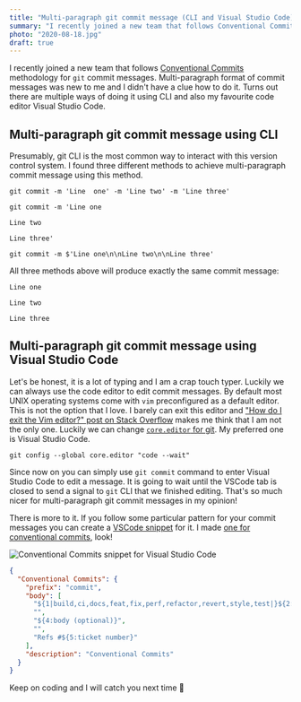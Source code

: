 ```yaml
---
title: "Multi-paragraph git commit message (CLI and Visual Studio Code)"
summary: "I recently joined a new team that follows Conventional Commits methodology for git commit messages. Multi-paragraph format of commit messages was new to me and I didn’t have a clue how to do it. Turns out there are multiple ways of doing it using CLI and also my favourite code editor Visual Studio Code."
photo: "2020-08-18.jpg"
draft: true
---
```


I recently joined a new team that follows [Conventional Commits](https://www.conventionalcommits.org/en/v1.0.0/) methodology for `git` commit messages. Multi-paragraph format of commit messages was new to me and I didn't have a clue how to do it. Turns out there are multiple ways of doing it using CLI and also my favourite code editor Visual Studio Code.

## Multi-paragraph git commit message using CLI

Presumably, git CLI is the most common way to interact with this version control system. I found three different methods to achieve multi-paragraph commit message using this method.

```
git commit -m 'Line  one' -m 'Line two' -m 'Line three'
```

```
git commit -m 'Line one

Line two

Line three'
```

```
git commit -m $'Line one\n\nLine two\n\nLine three'
```

All three methods above will produce exactly the same commit message:

```
Line one

Line two

Line three
```

## Multi-paragraph git commit message using Visual Studio Code

Let's be honest, it is a lot of typing and I am a crap touch typer. Luckily we can always use the code editor to edit commit messages. By default most UNIX operating systems come with `vim` preconfigured as a default editor. This is not the option that I love. I barely can exit this editor and ["How do I exit the Vim editor?" post on Stack Overflow](https://stackoverflow.com/a/11828573/2290040) makes me think that I am not the only one. Luckily we can change [`core.editor` for git](https://www.git-scm.com/book/en/v2/Customizing-Git-Git-Configuration#_core_editor). My preferred one is Visual Studio Code.

```
git config --global core.editor "code --wait"
```

Since now on you can simply use `git commit` command to enter Visual Studio Code to edit a message. It is going to wait until the VSCode tab is closed to send a signal to `git` CLI that we finished editing. That's so much nicer for multi-paragraph git commit messages in my opinion!

There is more to it. If you follow some particular pattern for your commit messages you can create a [VSCode snippet](https://code.visualstudio.com/docs/editor/userdefinedsnippets) for it. I made [one for conventional commits](https://snippet-generator.app/?description=Conventional+Commits&tabtrigger=commit2&snippet=%24%7B1%7Cbuild%2Cci%2Cdocs%2Cfeat%2Cfix%2Cperf%2Crefactor%2Crevert%2Cstyle%2Ctest%7C%7D%24%7B2%3Ascope+%28optional%29%7D%3A+%24%7B3%3Adescription%7D%0A%0A%24%7B4%3Abody+%28optional%29%7D%0A%0ARefs+%23%24%7B5%3Aticket+number%7D&mode=vscode), look!

![Conventional Commits snippet for Visual Studio Code](/photos/2020-08-18-1.gif)

```json
{
  "Conventional Commits": {
    "prefix": "commit",
    "body": [
      "${1|build,ci,docs,feat,fix,perf,refactor,revert,style,test|}${2:scope (optional)}: ${3:description}",
      "",
      "${4:body (optional)}",
      "",
      "Refs #${5:ticket number}"
    ],
    "description": "Conventional Commits"
  }
}
```

Keep on coding and I will catch you next time 👋
